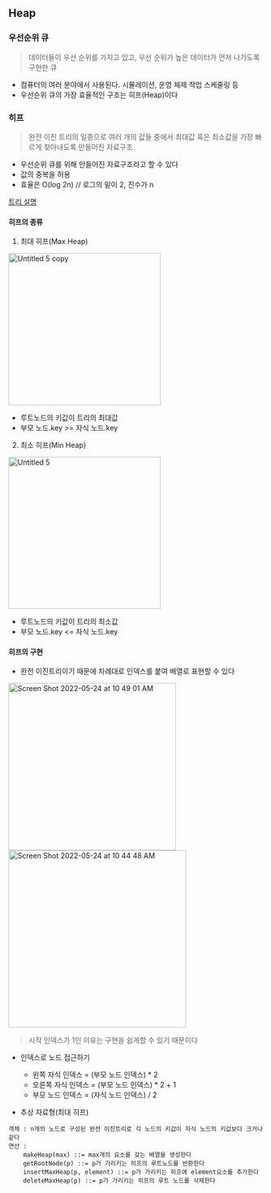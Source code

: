 ## Heap

### 우선순위 큐
> 데이터들이 우선 순위를 가지고 있고, 우선 순위가 높은 데이터가 먼저 나가도록 구현한 큐
* 컴퓨터의 여러 분야에서 사용된다. 시뮬레이션, 운영 체제 작업 스케줄링 등
* 우선순위 큐의 가장 효율적인 구조는 히프(Heap)이다

### 히프
> 완전 이진 트리의 일종으로 여러 개의 값들 중에서 최대값 혹은 최소값을 가장 빠르게 찾아내도록 만들어진 자료구조
* 우선순위 큐를 위해 만들어진 자료구조라고 할 수 있다
* 값의 중복을 허용
* 효율은 O(log 2n) // 로그의 밑이 2, 진수가 n

[트리 설명](https://github.com/42-DataStructure-2022-2-3/yotak/tree/main/04Tree/BinaryTree#readme)

#### 히프의 종류
1. 최대 히프(Max Heap)
<img width="300" alt="Untitled 5 copy" src="https://user-images.githubusercontent.com/101935265/169931254-db0e44ff-32e0-4bc9-a940-2dc78d984fbb.png">

* 루트노드의 키값이 트리의 최대값
* 부모 노드.key >= 자식 노드.key

2. 최소 히프(Min Heap)
<img width="300" alt="Untitled 5" src="https://user-images.githubusercontent.com/101935265/169931282-eed99b3e-61d9-406a-9838-7251d3e7be01.png">

* 루트노드의 키값이 트리의 최소값
* 부모 노드.key <= 자식 노드.key

#### 히프의 구현
* 완전 이진트리이기 때문에 차례대로 인덱스를 붙여 배열로 표현할 수 있다
<img width="330" alt="Screen Shot 2022-05-24 at 10 49 01 AM" src="https://user-images.githubusercontent.com/101935265/169932275-78efa100-954a-4d10-93e1-ea3a8fc035ab.png">
<img width="350" alt="Screen Shot 2022-05-24 at 10 44 48 AM" src="https://user-images.githubusercontent.com/101935265/169932292-acf0cc9c-e1d3-4f23-9828-7794b8e0a8ed.png">

 > 시작 인덱스가 1인 이유는 구현을 쉽게할 수 있기 때문이다
* 인덱스로 노드 접근하기
  - 왼쪽 자식 인덱스 = (부모 노드 인덱스) * 2
  - 오른쪽 자식 인덱스 = (부모 노드 인덱스) * 2 + 1
  - 부모 노드 인덱스 = (자식 노드 인덱스) / 2

* 추상 자료형(최대 히프)
```
객체 : n개의 노드로 구성된 완전 이진트리로 각 노드의 키값이 자식 노드의 키값보다 크거나 같다
연산 :
    makeHeap(max) ::= max개의 요소를 갖는 배열을 생성한다
    getRootNode(p) ::= p가 가리키는 히프의 루트노드를 반환한다
    insertMaxHeap(p, element) ::= p가 가리키는 히프에 element요소를 추가한다
    deleteMaxHeap(p) ::= p가 가리키는 히프의 루트 노드를 삭제한다
``` 






